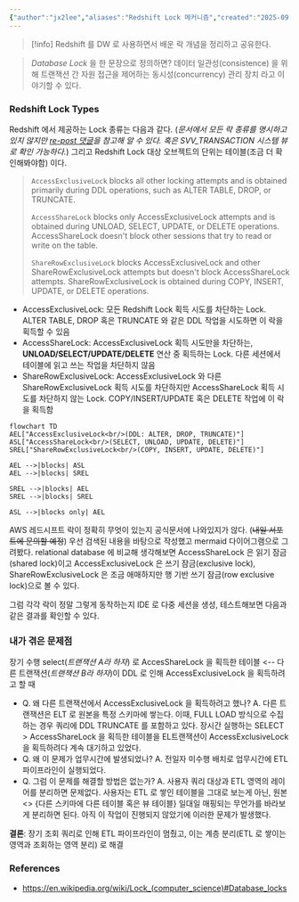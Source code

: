```yaml
---
{"author":"jx2lee","aliases":"Redshift Lock 메커니즘","created":"2025-09-22T22:47:29.509+09:00","last-updated":"2025-09-22 22:47","tags":null,"dg-publish":true,"dg-home-link":true,"dg-show-local-graph":true,"dg-show-backlinks":false,"dg-show-toc":false,"dg-show-inline-title":false,"dg-show-file-tree":false,"dg-enable-search":true,"dg-link-preview":"ture","dg-show-tags":false,"dg-pass-frontmatter":false,"permalink":"/data/warehouse/redshift-lock/","dgHomeLink":true,"dgShowLocalGraph":true,"dgEnableSearch":true,"dgLinkPreview":"ture","dgPassFrontmatter":true,"noteIcon":""}
---
```



> [!info] Redshift 를 DW 로 사용하면서 배운 락 개념을 정리하고 공유한다.

> *Database Lock* 을 한 문장으로 정의하면?
> 데이터 일관성(consistence) 을 위해 트랜잭션 간 자원 접근을 제어하는 동시성(concurrency) 관리 장치 라고 이야기할 수 있다.

### Redshift Lock Types
Redshift 에서 제공하는 Lock 종류는 다음과 같다. (*문서에서 모든 락 종류를 명시하고 있지 않지만 [re-post 댓글](https://repost.aws/knowledge-center/prevent-locks-blocking-queries-redshift)을 참고해 알 수 있다. 혹은 SVV_TRANSACTION 시스템 뷰로 확인 가능하다.*) 그리고 Redshift Lock 대상 오브젝트의 단위는 테이블(조금 더 확인해봐야함) 이다. 
> `AccessExclusiveLock` blocks all other locking attempts and is obtained primarily during DDL operations, such as ALTER TABLE, DROP, or TRUNCATE.
> 
> `AccessShareLock` blocks only AccessExclusiveLock attempts and is obtained during UNLOAD, SELECT, UPDATE, or DELETE operations. AccessShareLock doesn't block other sessions that try to read or write on the table.
> 
> `ShareRowExclusiveLock` blocks AccessExclusiveLock and other ShareRowExclusiveLock attempts but doesn't block AccessShareLock attempts. ShareRowExclusiveLock is obtained during COPY, INSERT, UPDATE, or DELETE operations.

- AccessExclusiveLock: 모든 Redshift Lock 획득 시도를 차단하는 Lock. ALTER TABLE, DROP 혹은 TRUNCATE 와 같은 DDL 작업을 시도하면 이 락을 획득할 수 있음
- AccessShareLock: AccessExclusiveLock 획득 시도만을 차단하는, **UNLOAD/SELECT/UPDATE/DELETE** 연산 중 획득하는 Lock. 다른 세션에서 테이블에 읽고 쓰는 작업을 차단하지 않음
- ShareRowExclusiveLock: AccessExclusiveLock 와 다른 ShareRowExclusiveLock 획득 시도를 차단하지만 AccessShareLock 획득 시도를 차단하지 않는 Lock. COPY/INSERT/UPDATE 혹은 DELETE 작업에 이 락을 획득함

```mermaid
flowchart TD
AEL["AccessExclusiveLock<br/>(DDL: ALTER, DROP, TRUNCATE)"]
ASL["AccessShareLock<br/>(SELECT, UNLOAD, UPDATE, DELETE)"]
SREL["ShareRowExclusiveLock<br/>(COPY, INSERT, UPDATE, DELETE)"]

AEL -->|blocks| ASL
AEL -->|blocks| SREL

SREL -->|blocks| AEL
SREL -->|blocks| SREL

ASL -->|blocks only| AEL
```

AWS 레드시프트 락이 정확히 무엇이 있는지 공식문서에 나와있지가 않다. (~~내일 서포트에 문의할 예정~~) 우선 검색된 내용을 바탕으로 작성했고 mermaid 다이어그램으로 그려봤다. relational database 에 비교해 생각해보면 AccessShareLock 은 읽기 잠금(shared lock)이고 AccessExclusiveLock 은 쓰기 잠금(exclusive lock), ShareRowExclusiveLock 은 조금 애매하지만 행 기반 쓰기 잠금(row exclusive lock)으로 볼 수 있다.

그럼 각각 락이 정말 그렇게 동작하는지 IDE 로 다중 세션을 생성, 테스트해보면 다음과 같은 결과를 확인할 수 있다.


### 내가 겪은 문제점
장기 수행 select(*트랜잭션 A라 하자*) 로 AccesShareLock 을 획득한 테이블 <-- 다른 트랜잭션(*트랜잭션 B라 하자*)이 DDL 로 인해 AccessExclusiveLock 을 획득하려고 할 때
- Q. 왜 다른 트랜잭션에서 AccessExclusiveLock 을 획득하려고 했나?
      A. 다른 트랜잭션은 ELT 로 원본을 특정 스키마에 쌓는다. 이때, FULL LOAD 방식으로 수집하는 경우 쿼리에 DDL TRUNCATE 를 포함하고 있다. 장시간 실행하는 SELECT > AccessShareLock 을 획득한 테이블을 EL트랜잭션이 AccessExclusiveLock 을 획득하려다 계속 대기하고 있었다.
- Q. 왜 이 문제가 업무시간에 발생되었나?
  A. 전일자 미수행 배치로 업무시간에 ETL 파이프라인이 실행되었다.
- Q. 그럼 이 문제를 해결할 방법은 없는가?
  A. 사용자 쿼리 대상과 ETL 영역의 레이어를 분리하면 문제없다. 사용자는 ETL 로 쌓인 테이블을 그대로 보는게 아닌, 원본 <> {다른 스키마에 다른 테이블 혹은 뷰 테이블} 일대일 매핑되는 무언가를 바라보게 분리하면 된다. 아직 이 작업이 진행되지 않았기에 이러한 문제가 발생했다.

**결론**: 장기 조회 쿼리로 인해 ETL 파이프라인이 멈췄고, 이는 계층 분리(ETL 로 쌓이는 영역과 조회하는 영역 분리) 로 해결

### References
- https://en.wikipedia.org/wiki/Lock_(computer_science)#Database_locks